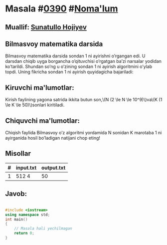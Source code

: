 
<h1>Masala #<a href="https://robocontest.uz/tasks/0390">0390</a> #<a href="https://robocontest.uz/tasks?category=1">Noma'lum</a></h1>
<h2> Muallif: <a href="https://robocontest.uz/profile/sunnat">Sunatullo Hojiyev</a></h2>
<h2>Bilmasvoy matematika darsida</h2>
<p>Bilmasvoy matematika darsida sondan 1 ni ayirishni o’rgangan edi. U darsdan chiqib uyga borgancha o’qituvchisi o’rgatgan ba’zi narsalar yodidan ko’tarildi. Shundan so’ng u o’zining sondan 1 ni ayirish algoritmini o’ylab topdi. Uning fikricha sondan 1 ni ayirish quyidagicha bajariladi:</p>
<h2>Kiruvchi ma'lumotlar:</h2>
<p>Kirish faylining yagona satrida ikkita butun son,\(N (2 \le N \le 10^9)\)va\(K (1 \le K \le 50)\)sonlari kiritiladi.</p>
<h2>Chiquvchi ma'lumotlar:</h2>
<p>Chiqish faylida Bilmasvoy o’z algoritmi yordamida N sonidan K marotaba 1 ni ayirganida hosil bo’ladigan natijani chop eting!</p>
<h2>Misollar</h2>
<table>
    <thead>
        <tr>
            <th>#</th>
            <th>input.txt</th>
            <th>output.txt</th>
        </tr>
    </thead>
    <tbody>
            <tr>
                <td>1</td>
                <td>512 4</td>
                <td>50</td>
            </tr>
    </tbody>
    </table>
    
<h2>Javob:</h2>

######
```cpp
#include <iostream>
using namespace std;
int main()
{
    // Masala hali yechilmagan
    return 0;
}
```
